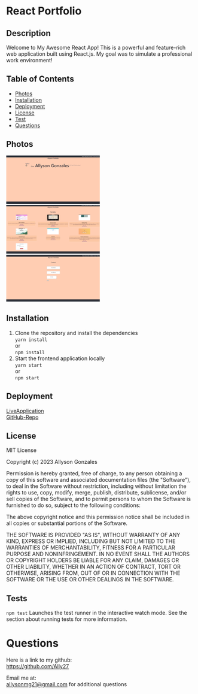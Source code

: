 # React Portfolio

## Description
Welcome to My Awesome React App! This is a powerful and feature-rich web application built using React.js. My goal was to simulate a professional work environment!


## Table of Contents

- [Photos](#photos)
- [Installation](#installation)
- [Deployment](#deployment)
- [License](#license)
- [Test](#tests)
- [Questions](#questions)

## Photos
<img src="src\assets\images\readmeImg.png" width="250px"><br>
<img src="src\assets\images\portfolioPage.png" width="250px"><br>
<img src="src\assets\images\contactPage.png" width="250px"><br>


## Installation
 1. Clone the repository and install the dependencies<br>
 ``` yarn install ```<br>
 or <br>
 ``` npm install ```
 2. Start the frontend application locally<br>
 ``` yarn start ```<br>
 or<br>
 ``` npm start ```


## Deployment
[LiveApplication](https://ally27.github.io/react-portfolio/#home) <br>
[GitHub-Repo](https://github.com/Ally27/react-portfolio)


## License
MIT License

Copyright (c) 2023 Allyson Gonzales

Permission is hereby granted, free of charge, to any person obtaining a copy
of this software and associated documentation files (the "Software"), to deal
in the Software without restriction, including without limitation the rights
to use, copy, modify, merge, publish, distribute, sublicense, and/or sell
copies of the Software, and to permit persons to whom the Software is
furnished to do so, subject to the following conditions:

The above copyright notice and this permission notice shall be included in all
copies or substantial portions of the Software.

THE SOFTWARE IS PROVIDED "AS IS", WITHOUT WARRANTY OF ANY KIND, EXPRESS OR
IMPLIED, INCLUDING BUT NOT LIMITED TO THE WARRANTIES OF MERCHANTABILITY,
FITNESS FOR A PARTICULAR PURPOSE AND NONINFRINGEMENT. IN NO EVENT SHALL THE
AUTHORS OR COPYRIGHT HOLDERS BE LIABLE FOR ANY CLAIM, DAMAGES OR OTHER
LIABILITY, WHETHER IN AN ACTION OF CONTRACT, TORT OR OTHERWISE, ARISING FROM,
OUT OF OR IN CONNECTION WITH THE SOFTWARE OR THE USE OR OTHER DEALINGS IN THE
SOFTWARE.

## Tests
```npm test```
Launches the test runner in the interactive watch mode.
See the section about running tests for more information.


# Questions
Here is a link to my github:  
https://github.com/Ally27

Email me at:  
allysonmg21@gmail.com
for additional questions